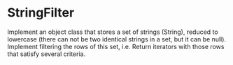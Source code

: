 # StringFilter
Implement an object class that stores a set of strings (String), reduced to lowercase (there can not be two identical strings in a set, but it can be null). Implement filtering the rows of this set, i.e. Return iterators with those rows that satisfy several criteria.
